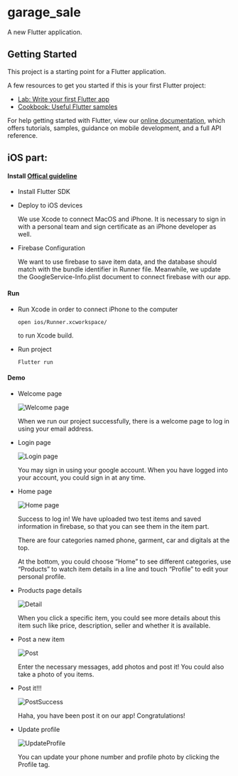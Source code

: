 # garage_sale

A new Flutter application.

## Getting Started

This project is a starting point for a Flutter application.

A few resources to get you started if this is your first Flutter project:

- [Lab: Write your first Flutter app](https://flutter.io/docs/get-started/codelab)
- [Cookbook: Useful Flutter samples](https://flutter.io/docs/cookbook)

For help getting started with Flutter, view our 
[online documentation](https://flutter.io/docs), which offers tutorials, 
samples, guidance on mobile development, and a full API reference.


## iOS part:

####	Install [Offical guideline](https://flutter.dev/docs/get-started/install/macos#deploy-to-ios-devices)

* Install Flutter SDK

* Deploy to iOS devices

	We use Xcode to connect MacOS and iPhone. It is necessary to sign in with a personal team and sign certificate as an iPhone developer as well.

* Firebase Configuration

	We want to use firebase to save item data, and the database should match with the bundle identifier in Runner file. Meanwhile, we update the GoogleService-Info.plist document to connect firebase with our app.

#### Run

* Run Xcode in order to connect iPhone to the computer

	```
	open ios/Runner.xcworkspace/
	
	```
	to run Xcode build.
	
* Run project

	```
	Flutter run
	
	```

#### Demo

* Welcome page

	![Welcome page](Demo/welcome.png)

	When we run our project successfully, there is a welcome page to log in using your email address.
	
* Login page

	![Login page](Demo/login.png)
	
	You may sign in using your google account. When you have logged into your account, you could sign in at any time.
	
* Home page

	![Home page](Demo/ome.png)
	
	Success to log in! We have uploaded two test items and saved information in firebase, so that you can see them in the item part.

	There are four categories named phone, garment, car and digitals at the top.
	
	At the bottom, you could choose “Home” to see different categories, use “Products” to watch item details in a line and touch “Profile” to edit your personal profile.

* Products page details

	![Detail](Demo/Detail.png)
	
	When you click a specific item, you could see more details about this item such like price, description, seller and whether it is available.
	
* Post a new item

	![Post](Demo/Post.png)
	
	Enter the necessary messages, add photos and post it! You could also take a photo of you items.
	
* Post it!!!

	![PostSuccess](Demo/PostSuccess.png)
	
	Haha, you have been post it on our app! Congratulations!
	
* Update profile

	![UpdateProfile](Demo/UpdateProfile.png)
	
	You can update your phone number and profile photo by clicking the Profile tag.



	
